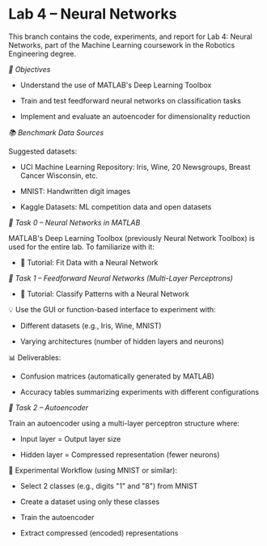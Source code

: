 # Lab 4 – Neural Networks
This branch contains the code, experiments, and report for Lab 4: Neural Networks, part of the Machine Learning coursework in the Robotics Engineering degree.

*🧠 Objectives*

  - Understand the use of MATLAB's Deep Learning Toolbox

  - Train and test feedforward neural networks on classification tasks

  - Implement and evaluate an autoencoder for dimensionality reduction

*📚 Benchmark Data Sources*

Suggested datasets:

  - UCI Machine Learning Repository: Iris, Wine, 20 Newsgroups, Breast Cancer Wisconsin, etc.

  - MNIST: Handwritten digit images

  - Kaggle Datasets: ML competition data and open datasets

*🔧 Task 0 – Neural Networks in MATLAB*

MATLAB's Deep Learning Toolbox (previously Neural Network Toolbox) is used for the entire lab. To familiarize with it:

  - 🔗 Tutorial: Fit Data with a Neural Network

*🔗 Task 1 – Feedforward Neural Networks (Multi-Layer Perceptrons)*

  - 🔗 Tutorial: Classify Patterns with a Neural Network

💡 Use the GUI or function-based interface to experiment with:

  - Different datasets (e.g., Iris, Wine, MNIST)

  - Varying architectures (number of hidden layers and neurons)

📊 Deliverables:

  - Confusion matrices (automatically generated by MATLAB)

  - Accuracy tables summarizing experiments with different configurations

*🔄 Task 2 – Autoencoder*

Train an autoencoder using a multi-layer perceptron structure where:

  - Input layer = Output layer size

  - Hidden layer = Compressed representation (fewer neurons)

🧪 Experimental Workflow (using MNIST or similar):

  - Select 2 classes (e.g., digits "1" and "8") from MNIST

  - Create a dataset using only these classes

  - Train the autoencoder

  - Extract compressed (encoded) representations
